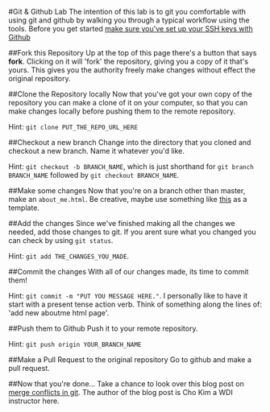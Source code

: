 #Git & Github Lab
The intention of this lab is to git you comfortable with using git and github by walking you through a typical workflow using the tools. Before you get started [make sure you've set up your SSH keys with Github](https://help.github.com/articles/generating-ssh-keys/)

##Fork this Repository
Up at the top of this page there's a button that says **fork**. Clicking on it will 'fork' the repository, giving you a copy of it that's yours. This gives you the authority freely make changes without effect the original repository.

##Clone the Repository locally
Now that you've got your own copy of the repository you can make a clone of it on your computer, so that you can make changes locally before pushing them to the remote repository.

Hint: ```git clone PUT_THE_REPO_URL_HERE```

##Checkout a new branch
Change into the directory that you cloned and checkout a new branch. Name it whatever you'd like.

Hint: ```git checkout -b BRANCH_NAME```, which is just shorthand for ```git branch BRANCH_NAME``` followed by ```git checkout BRANCH_NAME```.

##Make some changes
Now that you're on a branch other than master, make an ```about_me.html```. Be creative, maybe use something like [this](https://github.com/sf-wdi-14/notes/blob/master/lectures/week-1/about-me-pages/dennis.html) as a template.

##Add the changes
Since we've finished making all the changes we needed, add those changes to git. If you arent sure what you changed you can check by using ```git status```.

Hint: ```git add THE_CHANGES_YOU_MADE```.

##Commit the changes
With all of our changes made, its time to commit them!

Hint: ```git commit -m "PUT YOU MESSAGE HERE."```. I personally like to have it start with a present tense action verb. Think of something along the lines of: 'add new aboutme html page'.

##Push them to Github
Push it to your remote repository.

Hint: ```git push origin YOUR_BRANCH_NAME```

##Make a Pull Request to the original repository
Go to github and make a pull request.



##Now that you're done...
Take a chance to look over this blog post on [merge conflicts in git](http://www.choskim.me/when-do-merge-conflicts-occur-in-git/). The author of the blog post is Cho Kim a WDI instructor here.